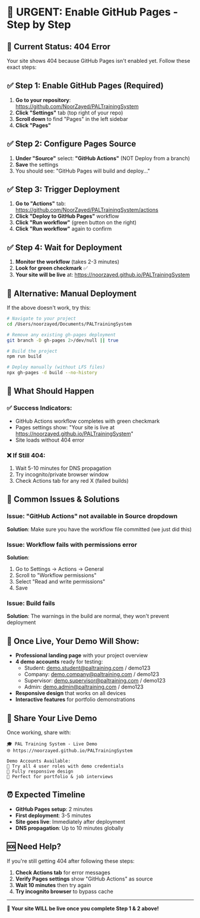 # 🚀 URGENT: Enable GitHub Pages - Step by Step

## 🔴 Current Status: 404 Error
Your site shows 404 because GitHub Pages isn't enabled yet. Follow these exact steps:

## ✅ Step 1: Enable GitHub Pages (Required)

1. **Go to your repository**: https://github.com/NoorZayed/PALTrainingSystem
2. **Click "Settings"** tab (top right of your repo)
3. **Scroll down** to find "Pages" in the left sidebar
4. **Click "Pages"**

## ✅ Step 2: Configure Pages Source

1. **Under "Source"** select: **"GitHub Actions"** (NOT Deploy from a branch)
2. **Save** the settings
3. You should see: "GitHub Pages will build and deploy..."

## ✅ Step 3: Trigger Deployment

1. **Go to "Actions"** tab: https://github.com/NoorZayed/PALTrainingSystem/actions
2. **Click "Deploy to GitHub Pages"** workflow
3. **Click "Run workflow"** (green button on the right)
4. **Click "Run workflow"** again to confirm

## ✅ Step 4: Wait for Deployment

1. **Monitor the workflow** (takes 2-3 minutes)
2. **Look for green checkmark** ✅
3. **Your site will be live** at: https://noorzayed.github.io/PALTrainingSystem

## 🔧 Alternative: Manual Deployment

If the above doesn't work, try this:

```bash
# Navigate to your project
cd /Users/noorzayed/Documents/PALTrainingSystem

# Remove any existing gh-pages deployment
git branch -D gh-pages 2>/dev/null || true

# Build the project
npm run build

# Deploy manually (without LFS files)
npx gh-pages -d build --no-history
```

## 🎯 What Should Happen

### ✅ Success Indicators:
- GitHub Actions workflow completes with green checkmark
- Pages settings show: "Your site is live at https://noorzayed.github.io/PALTrainingSystem"
- Site loads without 404 error

### ❌ If Still 404:
1. Wait 5-10 minutes for DNS propagation
2. Try incognito/private browser window
3. Check Actions tab for any red X (failed builds)

## 🚨 Common Issues & Solutions

### Issue: "GitHub Actions" not available in Source dropdown
**Solution**: Make sure you have the workflow file committed (we just did this)

### Issue: Workflow fails with permissions error
**Solution**: 
1. Go to Settings → Actions → General
2. Scroll to "Workflow permissions"
3. Select "Read and write permissions"
4. Save

### Issue: Build fails
**Solution**: The warnings in the build are normal, they won't prevent deployment

## 🎉 Once Live, Your Demo Will Show:

- **Professional landing page** with your project overview
- **4 demo accounts** ready for testing:
  - Student: demo.student@paltraining.com / demo123
  - Company: demo.company@paltraining.com / demo123  
  - Supervisor: demo.supervisor@paltraining.com / demo123
  - Admin: demo.admin@paltraining.com / demo123
- **Responsive design** that works on all devices
- **Interactive features** for portfolio demonstrations

## 📱 Share Your Live Demo

Once working, share with:
```
🎓 PAL Training System - Live Demo
🌐 https://noorzayed.github.io/PALTrainingSystem

Demo Accounts Available:
👤 Try all 4 user roles with demo credentials
📱 Fully responsive design
💼 Perfect for portfolio & job interviews
```

## ⏰ Expected Timeline
- **GitHub Pages setup**: 2 minutes
- **First deployment**: 3-5 minutes  
- **Site goes live**: Immediately after deployment
- **DNS propagation**: Up to 10 minutes globally

## 🆘 Need Help?

If you're still getting 404 after following these steps:

1. **Check Actions tab** for error messages
2. **Verify Pages settings** show "GitHub Actions" as source
3. **Wait 10 minutes** then try again
4. **Try incognito browser** to bypass cache

---

**🚀 Your site WILL be live once you complete Step 1 & 2 above!**
